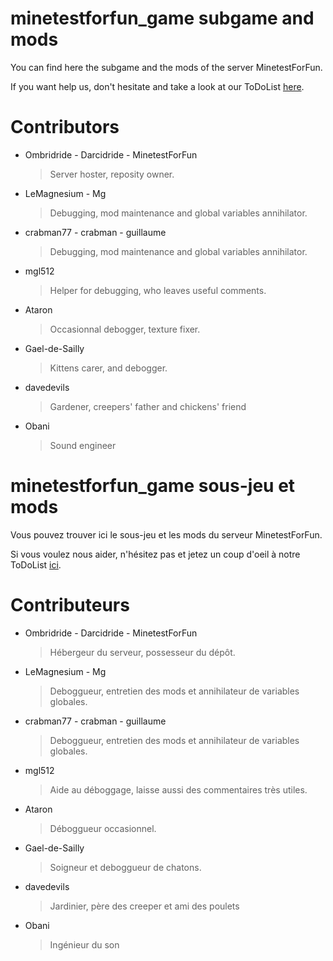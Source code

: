 minetestforfun_game subgame and mods
===================

You can find here the subgame and the mods of the server MinetestForFun.

If you want help us, don't hesitate and take a look at our ToDoList [here](https://lite5.framapad.org/p/r.446ce575dd27b3c3e8a8efb34f28ac2d).

Contributors
===================
- Ombridride - Darcidride - MinetestForFun
  > Server hoster, reposity owner.
- LeMagnesium - Mg
  > Debugging, mod maintenance and global variables annihilator.
- crabman77 - crabman - guillaume
  > Debugging, mod maintenance and global variables annihilator.
- mgl512
  > Helper for debugging, who leaves useful comments.
- Ataron
  > Occasionnal debogger, texture fixer.
- Gael-de-Sailly
  > Kittens carer, and debogger.
- davedevils
  > Gardener, creepers' father and chickens' friend
- Obani
  > Sound engineer

minetestforfun_game sous-jeu et mods
===================

Vous pouvez trouver ici le sous-jeu et les mods du serveur MinetestForFun.

Si vous voulez nous aider, n'hésitez pas et jetez un coup d'oeil à notre ToDoList [ici](https://lite5.framapad.org/p/r.446ce575dd27b3c3e8a8efb34f28ac2d).

Contributeurs
===================
- Ombridride - Darcidride - MinetestForFun
  > Hébergeur du serveur, possesseur du dépôt.
- LeMagnesium - Mg
  > Deboggueur, entretien des mods et annihilateur de variables globales.
- crabman77 - crabman - guillaume
  > Deboggueur, entretien des mods et annihilateur de variables globales.
- mgl512
  > Aide au déboggage, laisse aussi des commentaires très utiles.
- Ataron
  > Déboggueur occasionnel.
- Gael-de-Sailly
  > Soigneur et deboggueur de chatons.
- davedevils
  > Jardinier, père des creeper et ami des poulets
- Obani
  > Ingénieur du son
